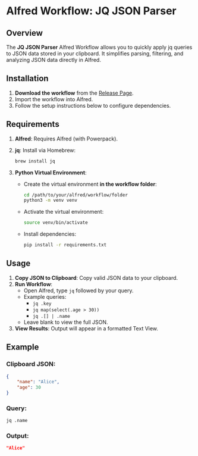 # Alfred Workflow: JQ JSON Parser

## Overview

The **JQ JSON Parser** Alfred Workflow allows you to quickly apply jq queries to JSON data stored in your clipboard. It simplifies parsing, filtering, and analyzing JSON data directly in Alfred.

## Installation

1. **Download the workflow** from the [Release Page](https://github.com/tihmels/alfred-workflow-jq/releases/tag/0.0.1).
2. Import the workflow into Alfred.
3. Follow the setup instructions below to configure dependencies.

## Requirements

1. **Alfred**: Requires Alfred (with Powerpack).
2. **jq**: Install via Homebrew:

   ```bash
   brew install jq
   ```
3. **Python Virtual Environment**:
   - Create the virtual environment **in the workflow folder**:

     ```bash
     cd /path/to/your/alfred/workflow/folder
     python3 -m venv venv
     ```
   - Activate the virtual environment:

     ```bash
     source venv/bin/activate
     ```
   - Install dependencies:

     ```bash
     pip install -r requirements.txt
     ```

## Usage

1. **Copy JSON to Clipboard**: Copy valid JSON data to your clipboard.
2. **Run Workflow**:
   - Open Alfred, type `jq` followed by your query.
   - Example queries:
     - `jq .key`
     - `jq map(select(.age > 30))`
     - `jq .[] | .name`
   - Leave blank to view the full JSON.
3. **View Results**: Output will appear in a formatted Text View.

## Example

### Clipboard JSON:
```json
{
    "name": "Alice",
    "age": 30
}
```

### Query:
```bash
jq .name
```

### Output:
```json
"Alice"
```
